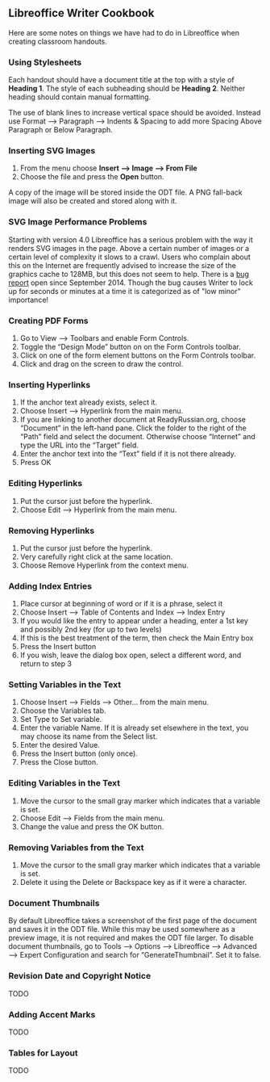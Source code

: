 ## Libreoffice Writer Cookbook

Here are some notes on things we have had to do in Libreoffice when
creating classroom handouts.

### Using Stylesheets

Each handout should have a document title at the top with a style of
**Heading 1**. The style of each subheading should be **Heading 2**. Neither
heading should contain manual formatting.

The use of blank lines to increase vertical space should be avoided.
Instead use Format ⟶ Paragraph ⟶ Indents & Spacing to add more
Spacing Above Paragraph or Below Paragraph.

### Inserting SVG Images

1.  From the menu choose **Insert ⟶ Image ⟶ From File**
2.  Choose the file and press the **Open** button.

A copy of the image will be stored inside the ODT file. A PNG fall-back
image will also be created and stored along with it.

### SVG Image Performance Problems

Starting with version 4.0 Libreoffice has a serious problem with the way it
renders SVG images in the page.  Above a certain number of images or a certain
level of complexity it slows to a crawl.  Users who complain about this on the
Internet are frequently advised to increase the size of the graphics cache to
128MB, but this does not seem to help. There is a
[bug report](https://bugs.documentfoundation.org/show_bug.cgi?id=83426)
open since September 2014. Though the bug causes Writer to lock up for
seconds or minutes at a time it is categorized as of "low minor" importance!

### Creating PDF Forms

1. Go to View ⟶ Toolbars and enable Form Controls.
2. Toggle the “Design Mode” button on on the Form Controls toolbar.
3. Click on one of the form element buttons on the Form Controls toolbar.
4. Click and drag on the screen to draw the control.

### Inserting Hyperlinks

1. If the anchor text already exists, select it.
2. Choose Insert ⟶ Hyperlink from the main menu.
3. If you are linking to another document at ReadyRussian.org, choose
   “Document” in the left-hand pane. Click the folder to the right of
   the “Path” field and select the document. Otherwise choose
   “Internet” and type the URL into the “Target” field.
4. Enter the anchor text into the “Text” field if it is not there
   already.
5. Press OK

### Editing Hyperlinks

1. Put the cursor just before the hyperlink.
2. Choose Edit ⟶ Hyperlink from the main menu.

### Removing Hyperlinks

1. Put the cursor just before the hyperlink.
2. Very carefully right click at the same location.
3. Choose Remove Hyperlink from the context menu.

### Adding Index Entries

1. Place cursor at beginning of word or if it is a phrase, select it
2. Choose Insert ⟶ Table of Contents and Index ⟶ Index Entry
3. If you would like the entry to appear under a heading, enter a 1st
   key and possibly 2nd key (for up to two levels)
4. If this is the best treatment of the term, then check the Main Entry
   box
5. Press the Insert button
6. If you wish, leave the dialog box open, select a different word, and
   return to step 3

### Setting Variables in the Text

1. Choose Insert ⟶ Fields ⟶ Other... from the main menu.
2. Choose the Variables tab.
3. Set Type to Set variable.
4. Enter the variable Name. If it is already set elsewhere in the text,
   you may choose its name from the Select list.
5. Enter the desired Value.
6. Press the Insert button (only once).
7. Press the Close button.

### Editing Variables in the Text

1.  Move the cursor to the small gray marker which indicates that a
    variable is set.
2.  Choose Edit ⟶ Fields from the main menu.
3.  Change the value and press the OK button.

### Removing Variables from the Text

1.  Move the cursor to the small gray marker which indicates that a
    variable is set.
2.  Delete it using the Delete or Backspace key as if it were a
    character.

### Document Thumbnails

By default Libreoffice takes a screenshot of the first page of the document
and saves it in the ODT file. While this may be used somewhere as a preview
image, it is not required and makes the ODT file larger. To disable document
thumbnails, go to Tools ⟶ Options ⟶ Libreoffice ⟶ Advanced ⟶ Expert Configuration
and search for “GenerateThumbnail”. Set it to false.

### Revision Date and Copyright Notice

TODO

### Adding Accent Marks

TODO

### Tables for Layout

TODO


